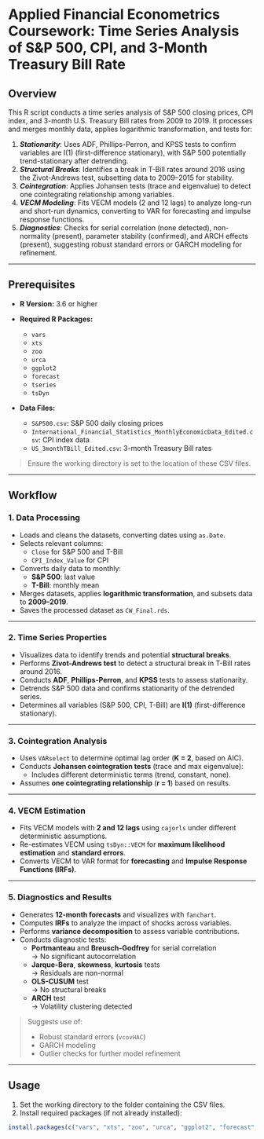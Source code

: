 # Applied Financial Econometrics Coursework: Time Series Analysis of S&P 500, CPI, and 3-Month Treasury Bill Rate

## Overview

This R script conducts a time series analysis of S&P 500 closing prices, CPI index, and 3-month U.S. Treasury Bill rates from 2009 to 2019. It processes and merges monthly data, applies logarithmic transformation, and tests for:

1. ***Stationarity***: Uses ADF, Phillips-Perron, and KPSS tests to confirm variables are I(1) (first-difference stationary), with S&P 500 potentially trend-stationary after detrending.
2. ***Structural Breaks***: Identifies a break in T-Bill rates around 2016 using the Zivot-Andrews test, subsetting data to 2009–2015 for stability.
3. ***Cointegration***: Applies Johansen tests (trace and eigenvalue) to detect one cointegrating relationship among variables.
4. ***VECM Modeling***: Fits VECM models (2 and 12 lags) to analyze long-run and short-run dynamics, converting to VAR for forecasting and impulse response functions.
5. ***Diagnostics***: Checks for serial correlation (none detected), non-normality (present), parameter stability (confirmed), and ARCH effects (present), suggesting robust standard errors or GARCH modeling for refinement.

---

## Prerequisites

- **R Version:** 3.6 or higher  
- **Required R Packages:**
  - `vars`
  - `xts`
  - `zoo`
  - `urca`
  - `ggplot2`
  - `forecast`
  - `tseries`
  - `tsDyn`

- **Data Files:**
  - `S&P500.csv`: S&P 500 daily closing prices
  - `International_Financial_Statistics_MonthlyEconomicData_Edited.csv`: CPI index data
  - `US_3monthTBill_Edited.csv`: 3-month Treasury Bill rates

> Ensure the working directory is set to the location of these CSV files.

---

## Workflow

### 1. Data Processing

- Loads and cleans the datasets, converting dates using `as.Date`.
- Selects relevant columns:
  - `Close` for S&P 500 and T-Bill
  - `CPI_Index_Value` for CPI
- Converts daily data to monthly:
  - **S&P 500**: last value
  - **T-Bill**: monthly mean
- Merges datasets, applies **logarithmic transformation**, and subsets data to **2009–2019**.
- Saves the processed dataset as `CW_Final.rds`.

---

### 2. Time Series Properties

- Visualizes data to identify trends and potential **structural breaks**.
- Performs **Zivot-Andrews test** to detect a structural break in T-Bill rates around 2016.
- Conducts **ADF**, **Phillips-Perron**, and **KPSS** tests to assess stationarity.
- Detrends S&P 500 data and confirms stationarity of the detrended series.
- Determines all variables (S&P 500, CPI, T-Bill) are **I(1)** (first-difference stationary).

---

### 3. Cointegration Analysis

- Uses `VARselect` to determine optimal lag order (**K = 2**, based on AIC).
- Conducts **Johansen cointegration tests** (trace and max eigenvalue):
  - Includes different deterministic terms (trend, constant, none).
- Assumes **one cointegrating relationship** (**r = 1**) based on results.

---

### 4. VECM Estimation

- Fits VECM models with **2 and 12 lags** using `cajorls` under different deterministic assumptions.
- Re-estimates VECM using `tsDyn::VECM` for **maximum likelihood estimation** and **standard errors**.
- Converts VECM to VAR format for **forecasting** and **Impulse Response Functions (IRFs)**.

---

### 5. Diagnostics and Results

- Generates **12-month forecasts** and visualizes with `fanchart`.
- Computes **IRFs** to analyze the impact of shocks across variables.
- Performs **variance decomposition** to assess variable contributions.
- Conducts diagnostic tests:
  - **Portmanteau** and **Breusch-Godfrey** for serial correlation  
    → No significant autocorrelation
  - **Jarque-Bera**, **skewness**, **kurtosis** tests  
    → Residuals are non-normal
  - **OLS-CUSUM** test  
    → No structural breaks
  - **ARCH** test  
    → Volatility clustering detected

> Suggests use of:
> - Robust standard errors (`vcovHAC`)
> - GARCH modeling
> - Outlier checks for further model refinement

---

## Usage

1. Set the working directory to the folder containing the CSV files.
2. Install required packages (if not already installed):

```r
install.packages(c("vars", "xts", "zoo", "urca", "ggplot2", "forecast", "tseries", "tsDyn"))
